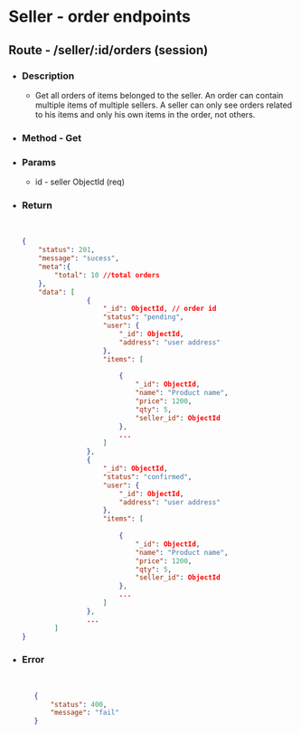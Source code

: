 # Seller - order endpoints

## Route - /seller/:id/orders (session)
+ ### Description
  - Get all orders of items belonged to the seller. An order can contain multiple items of multiple sellers. A seller can only see orders related to his items and  only his own items in the order, not others.
+ ### Method - Get
+ ### Params
  -  id - seller ObjectId (req)

+ ### Return
    <br/>

    ``` json
    {
        "status": 201,
        "message": "sucess",
        "meta":{
            "total": 10 //total orders
        },
        "data": [
                    {
                        "_id": ObjectId, // order id
                        "status": "pending",
                        "user": {
                            "_id": ObjectId,
                            "address": "user address"
                        },
                        "items": [
                        
                            {
                                "_id": ObjectId,
                                "name": "Product name", 
                                "price": 1200,
                                "qty": 5,
                                "seller_id": ObjectId 
                            },
                            ...
                        ]
                    },
                    {
                        "_id": ObjectId,
                        "status": "confirmed",
                        "user": {
                            "_id": ObjectId,
                            "address": "user address"
                        },
                        "items": [
                        
                            {
                                "_id": ObjectId,
                                "name": "Product name", 
                                "price": 1200,
                                "qty": 5,
                                "seller_id": ObjectId 
                            },
                            ...
                        ]
                    },
                    ...
            ]
    }
    ```
+ ### Error
    <br/>
     
     ```json
        {
            "status": 400,
            "message": "fail"
        }
     ```